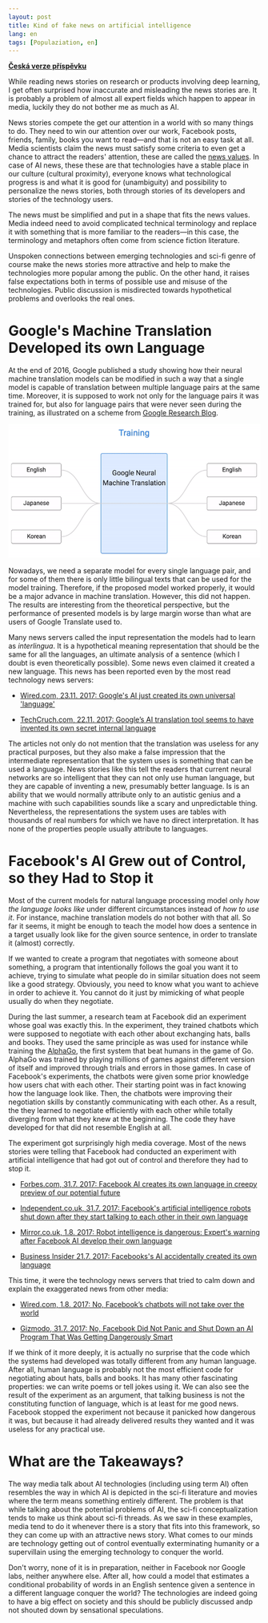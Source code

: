```yaml
---
layout: post
title: Kind of fake news on artificial intelligence
lang: en
tags: [Populaziation, en]
---
```


__[Česká verze příspěvku](/2017/11/21/Tak-trochu-fake-news-o-AI.html)__

While reading news stories on research or products involving deep learning, I
get often surprised how inaccurate and misleading the news stories are. It is
probably a problem of almost all expert fields which happen to appear in media,
luckily they do not bother me as much as AI.

News stories compete the get our attention in a world with so many things to
do. They need to win our attention over our work, Facebook posts, friends,
family, books you want to read—and that is not an easy task at all. Media
scientists claim the news must satisfy some criteria to even get a chance to
attract the readers' attention, these are called the [news
values](https://en.wikipedia.org/wiki/News_values). In case of AI news, these
these are that technologies have a stable place in our culture (cultural
proximity), everyone knows what technological progress is and what it is good
for (unambiguity) and possibility to personalize the news stories, both through
stories of its developers and stories of the technology users.

The news must be simplified and put in a shape that fits the news values. Media
indeed need to avoid complicated technical terminology and replace it with
something that is more familiar to the readers—in this case, the terminology
and metaphors often come from science fiction literature.

Unspoken connections between emerging technologies and sci-fi genre of course
make the news stories more attractive and help to make the technologies more
popular among the public. On the other hand, it raises false expectations both
in terms of possible use and misuse of the technologies. Public discussion is
misdirected towards hypothetical problems and overlooks the real ones.

# Google's Machine Translation Developed its own Language

At the end of 2016, Google published a study showing how their neural machine
translation models can be modified in such a way that a single model is capable
of translation between multiple language pairs at the same time. Moreover, it
is supposed to work not only for the language pairs it was trained for, but
also for language pairs that were never seen during the training, as
illustrated on a scheme from [Google Research
Blog](https://research.googleblog.com/2016/11/zero-shot-translation-with-googles.html).

![Google's Zero-Shot Translation](/assets/google_zero_shot.gif)

Nowadays, we need a separate model for every single language pair, and for some
of them there is only little bilingual texts that can be used for the model
training. Therefore, if the proposed model worked properly, it would be a major
advance in machine translation. However, this did not happen. The results are
interesting from the theoretical perspective, but the performance of presented
models is by large margin worse than what are users of Google Translate used
to.

Many news servers called the input representation the models had to learn as
_interlingua_. It is a hypothetical meaning representation that should be the
same for all the languages, an ultimate analysis of a sentence (which I doubt
is even theoretically possible). Some news even claimed it created a new
language. This news has been reported even by the most read technology news
servers:

* [Wired.com, 23.11. 2017: Google's AI just created its own universal
  'language'](http://www.wired.co.uk/article/google-ai-language-create)

* [TechCruch.com, 22.11. 2017: Google’s AI translation tool seems to have
  invented its own secret internal
  language](https://techcrunch.com/2016/11/22/googles-ai-translation-tool-seems-to-have-invented-its-own-secret-internal-language/)

The articles not only do not mention that the translation was useless for any
practical purposes, but they also make a false impression that the intermediate
representation that the system uses is something that can be used a language.
News stories like this tell the readers that current neural networks are so
intelligent that they can not only use human language, but they are capable of
inventing a new, presumably better language. Is is an ability that we would
normally attribute only to an autistic genius and a machine with such
capabilities sounds like a scary and unpredictable thing. Nevertheless, the
representations the system uses are tables with thousands of real numbers for
which we have no direct interpretation. It has none of the properties people
usually attribute to languages.

# Facebook's AI Grew out of Control, so they Had to Stop it

Most of the current models for natural language processing model only _how the
language looks like_ under different circumstances instead of _how to use it_.
For instance, machine translation models do not bother with that all. So far it
seems, it might be enough to teach the model how does a sentence in a target
usually look like for the given source sentence, in order to translate it
(almost) correctly.

If we wanted to create a program that negotiates with someone about something,
a program that intentionally follows the goal you want it to achieve, trying to
simulate what people do in similar situation does not seem like a good
strategy. Obviously, you need to know what you want to achieve in order to
achieve it. You cannot do it just by mimicking of what people usually do when
they negotiate.

During the last summer, a research team at Facebook did an experiment whose
goal was exactly this. In the experiment, they trained chatbots which were
supposed to negotiate with each other about exchanging hats, balls and books.
They used the same principle as was used for instance while training the
[AlphaGo](https://en.wikipedia.org/wiki/AlphaGo), the first system that beat
humans in the game of Go. AlphaGo was trained by playing millions of games
against different version of itself and improved through trials and errors in
those games. In case of Facebook's experiments, the chatbots were given some
prior knowledge how users chat with each other. Their starting point was in
fact knowing how the language look like. Then, the chatbots were improving
their negotiation skills by constantly communicating with each other. As a
result, the they learned to negotiate efficiently with each other while totally
diverging from what they knew at the beginning. The code they have developed
for that did not resemble English at all.

The experiment got surprisingly high media coverage. Most of the news stories
were telling that Facebook had conducted an experiment with artificial
intelligence that had got out of control and therefore they had to stop it.

* [Forbes.com, 31.7. 2017: Facebook AI creates its own language in creepy preview of our potential future](https://www.forbes.com/sites/tonybradley/2017/07/31/facebook-ai-creates-its-own-language-in-creepy-preview-of-our-potential-future)

* [Independent.co.uk, 31.7. 2017: Facebook's artificial intelligence robots shut down after they start talking to each other in their own language](http://www.independent.co.uk/life-style/gadgets-and-tech/news/facebook-artificial-intelligence-ai-chatbot-new-language-research-openai-google-a7869706.html)

* [Mirror.co.uk, 1.8. 2017: Robot intelligence is dangerous: Expert's warning after Facebook AI develop their own language](http://www.mirror.co.uk/tech/robot-intelligence-dangerous-experts-warning-10908711)

* [Business Insider 21.7. 2017: Facebooks's AI accidentally created its own language](http://uk.businessinsider.com/facebook-chat-bots-created-their-own-language-2017-6?r=US&IR=T)

This time, it were the technology news servers that tried to calm down and
explain the exaggerated news from other media:

* [Wired.com, 1.8. 2017: No, Facebook’s chatbots will not take over the world](https://www.wired.com/story/facebooks-chatbots-will-not-take-over-the-world/)

* [Gizmodo, 31.7. 2017: No, Facebook Did Not Panic and Shut Down an AI Program That Was Getting Dangerously Smart](https://gizmodo.com/no-facebook-did-not-panic-and-shut-down-an-ai-program-1797414922)

If we think of it more deeply, it is actually no surprise that the code which
the systems had developed was totally different from any human language. After
all, human language is probably not the most efficient code for negotiating
about hats, balls and books. It has many other fascinating properties: we can
write poems or tell jokes using it. We can also see the result of the
experiment as an argument, that talking business is not the constituting
function of language, which is at least for me good news. Facebook stopped the
experiment not because it panicked how dangerous it was, but because it had
already delivered results they wanted and it was useless for any practical use.

# What are the Takeaways?

The way media talk about AI technologies (including using term AI) often
resembles the way in which AI is depicted in the sci-fi literature and movies
where the term means something entirely different. The problem is that while
talking about the potential problems of AI, the sci-fi conceptualization tends
to make us think about sci-fi threads. As we saw in these examples, media tend
to do it whenever there is a story that fits into this framework, so they can
come up with an attractive news story. What comes to our minds are technology
getting out of control eventually exterminating humanity or a supervillain
using the emerging technology to conquer the world.

Don't worry, none of it is in preparation, neither in Facebook nor Google labs,
neither anywhere else. After all, how could a model that estimates a
conditional probability of words in an English sentence given a sentence in a
different language conquer the world? The technologies are indeed going to have
a big effect on society and this should be publicly discussed andp not shouted
down by sensational speculations.
